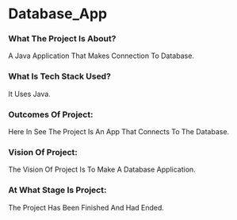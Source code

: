 # Database_App

### What The Project Is About?
A Java Application That Makes Connection To Database.

### What Is Tech Stack Used?
It Uses Java.

### Outcomes Of Project:
Here In See The Project Is An App That Connects To The Database.

### Vision Of Project:
The Vision Of Project Is To Make A Database Application.

### At What Stage Is Project:
The Project Has Been Finished And Had Ended.
